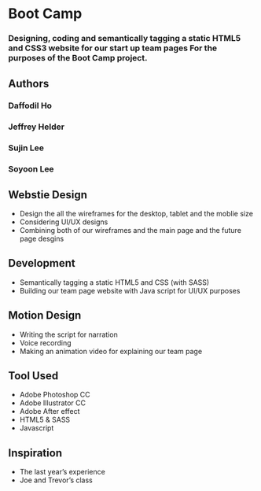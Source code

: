 # Boot Camp

### Designing, coding and semantically tagging a static HTML5 and CSS3 website for our start up team pages For the purposes of the Boot Camp  project. 

 

## Authors 

### Daffodil Ho 
### Jeffrey Helder 
### Sujin Lee 
### Soyoon Lee 

 

## Webstie Design 

* Design the all the wireframes for the desktop, tablet and the moblie size 
* Considering UI/UX designs 
* Combining both of our wireframes and  the main page and the future page desgins 

 

## Development 

* Semantically tagging a static HTML5 and CSS (with SASS) 
* Building our team page website with Java script for UI/UX purposes 

 

## Motion Design 

* Writing the script for narration 
* Voice recording 
* Making an animation video for explaining our team page 

 

## Tool Used 

* Adobe Photoshop CC 
* Adobe Illustrator CC 
* Adobe After effect 
* HTML5 & SASS 
* Javascript 

 

## Inspiration 
* The last year’s experience 
* Joe and Trevor’s class 

 
